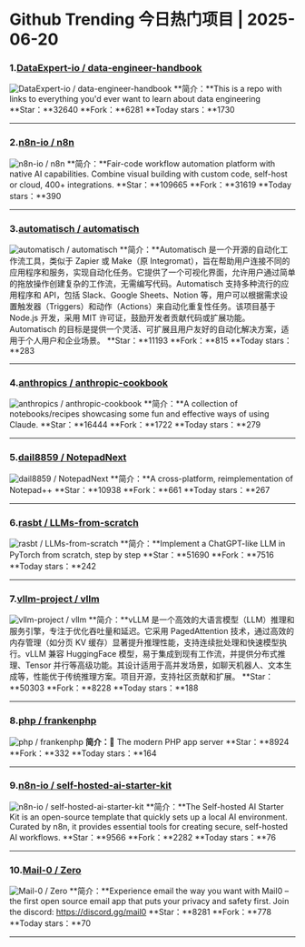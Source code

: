 # Github Trending 今日热门项目 | 2025-06-20
### 1.[DataExpert-io / data-engineer-handbook](https://github.com/DataExpert-io/data-engineer-handbook)

![DataExpert-io / data-engineer-handbook](https://opengraph.githubassets.com/7bf712dc01ffabfed796c241f370fe93807894902aa75bb051dc9527332a774f/DataExpert-io/data-engineer-handbook)
**简介：**This is a repo with links to everything you'd ever want to learn about data engineering
**Star：**32640
**Fork：**6281
**Today stars：**1730

---

### 2.[n8n-io / n8n](https://github.com/n8n-io/n8n)

![n8n-io / n8n](https://repository-images.githubusercontent.com/193215554/df34b36d-279c-496c-91c2-959dd9c9f13d)
**简介：**Fair-code workflow automation platform with native AI capabilities. Combine visual building with custom code, self-host or cloud, 400+ integrations.
**Star：**109665
**Fork：**31619
**Today stars：**390

---

### 3.[automatisch / automatisch](https://github.com/automatisch/automatisch)

![automatisch / automatisch](https://repository-images.githubusercontent.com/412217739/e20eb725-1a93-4d85-bc6b-be4862d7b510)
**简介：**Automatisch 是一个开源的自动化工作流工具，类似于 Zapier 或 Make（原 Integromat），旨在帮助用户连接不同的应用程序和服务，实现自动化任务。它提供了一个可视化界面，允许用户通过简单的拖放操作创建复杂的工作流，无需编写代码。Automatisch 支持多种流行的应用程序和 API，包括 Slack、Google Sheets、Notion 等，用户可以根据需求设置触发器（Triggers）和动作（Actions）来自动化重复性任务。该项目基于 Node.js 开发，采用 MIT 许可证，鼓励开发者贡献代码或扩展功能。Automatisch 的目标是提供一个灵活、可扩展且用户友好的自动化解决方案，适用于个人用户和企业场景。
**Star：**11193
**Fork：**815
**Today stars：**283

---

### 4.[anthropics / anthropic-cookbook](https://github.com/anthropics/anthropic-cookbook)

![anthropics / anthropic-cookbook](https://opengraph.githubassets.com/356ccf823b1d3199019ce8ac471b11041fefcfc96142ec7b1ca3cb7deccd1140/anthropics/anthropic-cookbook)
**简介：**A collection of notebooks/recipes showcasing some fun and effective ways of using Claude.
**Star：**16444
**Fork：**1722
**Today stars：**279

---

### 5.[dail8859 / NotepadNext](https://github.com/dail8859/NotepadNext)

![dail8859 / NotepadNext](https://repository-images.githubusercontent.com/224468265/85a97400-96c9-11eb-9836-e8abb8e901b9)
**简介：**A cross-platform, reimplementation of Notepad++
**Star：**10938
**Fork：**661
**Today stars：**267

---

### 6.[rasbt / LLMs-from-scratch](https://github.com/rasbt/LLMs-from-scratch)

![rasbt / LLMs-from-scratch](https://repository-images.githubusercontent.com/669879380/79da1d51-4ef9-4733-a61c-1d7851020d9a)
**简介：**Implement a ChatGPT-like LLM in PyTorch from scratch, step by step
**Star：**51690
**Fork：**7516
**Today stars：**242

---

### 7.[vllm-project / vllm](https://github.com/vllm-project/vllm)

![vllm-project / vllm](https://opengraph.githubassets.com/f379cb58aa9871f7f8b61d8d2b94ef97bffe26fba6793b259175c08ba3e0b950/vllm-project/vllm)
**简介：**vLLM 是一个高效的大语言模型（LLM）推理和服务引擎，专注于优化吞吐量和延迟。它采用 PagedAttention 技术，通过高效的内存管理（如分页 KV 缓存）显著提升推理性能，支持连续批处理和快速模型执行。vLLM 兼容 HuggingFace 模型，易于集成到现有工作流，并提供分布式推理、Tensor 并行等高级功能。其设计适用于高并发场景，如聊天机器人、文本生成等，性能优于传统推理方案。项目开源，支持社区贡献和扩展。
**Star：**50303
**Fork：**8228
**Today stars：**188

---

### 8.[php / frankenphp](https://github.com/php/frankenphp)

![php / frankenphp](https://repository-images.githubusercontent.com/473949053/2b98796f-5af7-4dd0-a849-ae56f93060cd)
**简介：**🧟 The modern PHP app server
**Star：**8924
**Fork：**332
**Today stars：**164

---

### 9.[n8n-io / self-hosted-ai-starter-kit](https://github.com/n8n-io/self-hosted-ai-starter-kit)

![n8n-io / self-hosted-ai-starter-kit](https://opengraph.githubassets.com/7b7c16471597962d74f595c8373f8f822f1fc5dd52cc97009cebc8f9f55d52a8/n8n-io/self-hosted-ai-starter-kit)
**简介：**The Self-hosted AI Starter Kit is an open-source template that quickly sets up a local AI environment. Curated by n8n, it provides essential tools for creating secure, self-hosted AI workflows.
**Star：**9566
**Fork：**2282
**Today stars：**76

---

### 10.[Mail-0 / Zero](https://github.com/Mail-0/Zero)

![Mail-0 / Zero](https://opengraph.githubassets.com/4eca1d4a9ef686f6f3807eacd37f746fb6c35f135396a6a8580b0e0ca1a99f11/Mail-0/Zero)
**简介：**Experience email the way you want with Mail0 – the first open source email app that puts your privacy and safety first. Join the discord: https://discord.gg/mail0
**Star：**8281
**Fork：**778
**Today stars：**70

---

